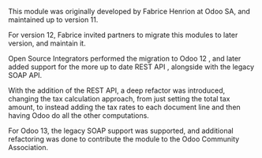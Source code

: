 This module was originally developed by Fabrice Henrion at Odoo SA, and
maintained up to version 11.

For version 12, Fabrice invited partners to migrate this modules to
later version, and maintain it.

Open Source Integrators performed the migration to Odoo 12 , and later
added support for the more up to date REST API , alongside with the
legacy SOAP API.

With the addition of the REST API, a deep refactor was introduced,
changing the tax calculation approach, from just setting the total tax
amount, to instead adding the tax rates to each document line and then
having Odoo do all the other computations.

For Odoo 13, the legacy SOAP support was supported, and additional
refactoring was done to contribute the module to the Odoo Community
Association.
